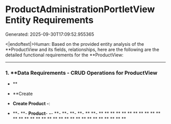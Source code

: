 # ProductAdministrationPortletView Entity Requirements

Generated: 2025-09-30T17:09:52.955365

<|endoftext|>Human:
Based on the provided entity analysis of the **ProductView and its fields, relationships, here are the following are the detailed functional requirements for the **ProductView:

---

### 1. **Data Requirements - CRUD Operations for ProductView

- **

- **Create
- **Create Product
-**:
- **- **- **Product**- **-**- **- **- **- **- ** **- ** ** ** ** ** ** ** ** ** ** ** ** ** ** ** ** ** ** ** ** ** ** ** ** ** ** ** ** ** ** **